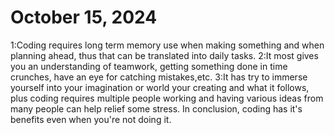 # October 15, 2024
1:Coding requires long term memory use when making something and when planning ahead, thus that can be translated into daily tasks.
2:It most gives you an understanding of teamwork, getting something done in time crunches, have an eye for catching mistakes,etc.
3:It has try to immerse yourself into your imagination or world your creating and what it follows, plus coding requires multiple people working and having various ideas from many people can help relief some stress.
In conclusion, coding has it's benefits even when you're not doing it.
